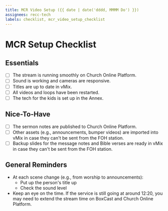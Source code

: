 ```yaml
---
title: MCR Video Setup ({{ date | date('dddd, MMMM Do') }})
assignees: recc-tech
labels: checklist, mcr_video_setup_checklist
---
```


# MCR Setup Checklist

## Essentials

- [ ] The stream is running smoothly on Church Online Platform.
- [ ] Sound is working and cameras are responsive.
- [ ] Titles are up to date in vMix.
- [ ] All videos and loops have been restarted.
- [ ] The tech for the kids is set up in the Annex.

## Nice-To-Have

- [ ] The sermon notes are published to Church Online Platform.
- [ ] Other assets (e.g., announcements, bumper videos) are imported into vMix in case they can't be sent from the FOH station.
- [ ] Backup slides for the message notes and Bible verses are ready in vMix in case they can't be sent from the FOH station.

## General Reminders

- At each scene change (e.g., from worship to announcements):
    - Put up the person's title up
    - Check the sound level
- Keep an eye on the time. If the service is still going at around 12:20, you may need to extend the stream time on BoxCast and Church Online Platform.
